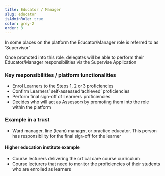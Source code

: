 ```yaml
---
title: Educator / Manager
slug: educator
isAdminRole: true
color: grey-2
order: 3
---
```

In some places on the platform the Educator/Manager role is referred to as ‘Supervisor’ ​

Once promoted into this role, delegates will be able to perform their Educator/Manager responsibilities via the Supervise Application​

### Key responsibilities / platform functionalities​

- Enrol Learners to the Steps 1, 2 or 3 proficiencies​
- Confirm Learners’ self-assessed ‘achieved’ proficiencies​
- Perform final sign-off of Learners’ proficiencies​
- Decides who will act as Assessors by promoting them into the role within the platform​

<div class="role_trust-example">

### Example in a trust​

- Ward manager, line (team) manager, or practice educator. This person has responsibility for the final sign-off for the learner

#### Higher education institute example

- Course lecturers delivering the critical care course curriculum  ​
- Course lecturers that need to monitor the proficiencies of their students who are enrolled as learners

</div>
